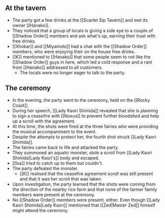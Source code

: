 ## At the tavern
- The party got a few drinks at the [[Scarlet Sip Tavern]] and met its owner [[Hanako]].
- They noticed that a group of locals is giving a side eye to a couple of [[Shadow Order]] members and ask what's up, earning their trust with free drinks.
- [[Xhokar]] and [[Miyamoto]] had a chat with the [[Shadow Order]] members, who were enjoying their on the house free drinks.
- [[K]] mentioned to [[Hanako]] that some people seem to not like the [[Shadow Order]] guys in here, which led a cold response and a rant from [[Hanako]] addressed to all customers.
	- The locals were no longer eager to talk to the party.
## The ceremony
- In the evening, the party went to the ceremony, held on the [[Rocky Coast]].
- During her speech, [[Lady Kaori Shimida]] revealed that she is planning to sign a ceasefire with [[Noxus]] to prevent further bloodshed and help up a scroll with the agreement.
- At this time, the shots were fired at the three fairies who were providing the musical accompaniment to the event.
- Despite the attempts to protect her, the fourth shot struck [[Lady Kaori Shimida]].
- The fairies came back to life and attacked the party. 
- They summoned an aquatic monster, stole a scroll from [[Lady Kaori Shimida|Lady Kaori's]] body and escaped.
- [[Isa]] tried to catch up to them but couldn't.
- The party defeated the monster.
	- [[K]] realised that the ceasefire agreement scroll was still present and that it was her scroll that was taken.
- Upon investigation, the party learned that the shots were coming from the direction of the nearby rice farm and that none of the farmer family members were present at the ceremony.
- No [[Shadow Order]] members were present, either. Even though [[Lady Kaori Shimida|Lady Kaori]] mentioned that [[Zed|Master Zed]] himself might attend the ceremony.